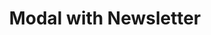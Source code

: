 ---
title: Modal with Newsletter
category: Application
paid: true
isActive: true
ltr: {"react":{"jsxCss":[],"jsxTail":[{"code":"import { useState } from \"react\"\n\nexport default () => {\n\n    const [state, setState] = useState(true)\n\n    return (\n        state ? (\n            <div className=\"fixed inset-0 z-10 overflow-y-auto\">\n                <div className=\"fixed inset-0 w-full h-full bg-black opacity-40\" onClick={() => setState(false)}></div>\n                <div className=\"flex items-center min-h-screen px-4 py-8\">\n                    <div className=\"relative w-full max-w-lg p-4 mx-auto bg-white rounded-md shadow-lg\">\n                        <div className=\"flex justify-end\">\n                            <button className=\"p-2 text-gray-400 rounded-md hover:bg-gray-100\"\n                                onClick={() => setState(false)}\n                            >\n                                <svg xmlns=\"http://www.w3.org/2000/svg\" className=\"w-5 h-5 mx-auto\" viewBox=\"0 0 20 20\" fill=\"currentColor\">\n                                    <path fillRule=\"evenodd\" d=\"M4.293 4.293a1 1 0 011.414 0L10 8.586l4.293-4.293a1 1 0 111.414 1.414L11.414 10l4.293 4.293a1 1 0 01-1.414 1.414L10 11.414l-4.293 4.293a1 1 0 01-1.414-1.414L8.586 10 4.293 5.707a1 1 0 010-1.414z\" clipRule=\"evenodd\" />\n                                </svg>\n                            </button>\n                        </div>\n                        <div className=\"max-w-sm mx-auto py-3 space-y-3 text-center\">\n                            <h4 className=\"text-lg font-medium text-gray-800\">\n                                Sign up for our newsletter\n                            </h4>\n                            <p className=\"text-[15px] text-gray-600\">\n                                Ut enim ad minim veniam, quis nostrud exercitation ullamco laboris nisi ut aliquip ex ea commodo consequat.\n                            </p>\n                            <form onSubmit={(e) => e.preventDefault()}>\n                                <div className=\"relative\">\n                                    <svg className=\"w-6 h-6 text-gray-400 absolute left-3 inset-y-0 my-auto\" xmlns=\"http://www.w3.org/2000/svg\" fill=\"none\" viewBox=\"0 0 24 24\" strokeWidth={1.5} stroke=\"currentColor\">\n                                        <path strokeLinecap=\"round\" strokeLinejoin=\"round\" d=\"M21.75 6.75v10.5a2.25 2.25 0 01-2.25 2.25h-15a2.25 2.25 0 01-2.25-2.25V6.75m19.5 0A2.25 2.25 0 0019.5 4.5h-15a2.25 2.25 0 00-2.25 2.25m19.5 0v.243a2.25 2.25 0 01-1.07 1.916l-7.5 4.615a2.25 2.25 0 01-2.36 0L3.32 8.91a2.25 2.25 0 01-1.07-1.916V6.75\" />\n                                    </svg>\n                                    <input\n                                        type=\"text\"\n                                        placeholder=\"Enter your email\"\n                                        className=\"w-full pl-12 pr-3 py-2 text-gray-500 bg-transparent outline-none border focus:border-indigo-600 shadow-sm rounded-lg\"\n                                    />\n                                </div>\n                                <button className=\"block w-full mt-3 py-3 px-4 font-medium text-sm text-center text-white bg-indigo-600 hover:bg-indigo-500 active:bg-indigo-700 rounded-lg ring-offset-2 ring-indigo-600 focus:ring-2\">\n                                    Subscribe\n                                </button>\n                            </form>\n                        </div>\n                    </div>\n                </div>\n            </div>\n        ) : ''\n    )\n}","label":"App.jsx"}]},"vue":{"vueTail":[],"vueCss":[]},"preview":"function App() {\n  const [state, setState] = React.useState(true);\n  React.useEffect(() => {\n    if (!state) setTimeout(() => setState(true), 1200);\n  }, [state]);\n  return /*#__PURE__*/React.createElement(\"div\", {\n    style: {\n      height: '550px'\n    }\n  }, state ? /*#__PURE__*/React.createElement(\"div\", {\n    className: \"fixed inset-0 z-10 overflow-y-auto\"\n  }, /*#__PURE__*/React.createElement(\"div\", {\n    className: \"fixed inset-0 w-full h-full bg-black opacity-40\",\n    onClick: () => setState(false)\n  }), /*#__PURE__*/React.createElement(\"div\", {\n    className: \"flex items-center min-h-screen px-4 py-8\"\n  }, /*#__PURE__*/React.createElement(\"div\", {\n    className: \"relative w-full max-w-lg p-4 mx-auto bg-white rounded-md shadow-lg\"\n  }, /*#__PURE__*/React.createElement(\"div\", {\n    className: \"flex justify-end\"\n  }, /*#__PURE__*/React.createElement(\"button\", {\n    className: \"p-2 text-gray-400 rounded-md hover:bg-gray-100\",\n    onClick: () => setState(false)\n  }, /*#__PURE__*/React.createElement(\"svg\", {\n    xmlns: \"http://www.w3.org/2000/svg\",\n    className: \"w-5 h-5 mx-auto\",\n    viewBox: \"0 0 20 20\",\n    fill: \"currentColor\"\n  }, /*#__PURE__*/React.createElement(\"path\", {\n    fillRule: \"evenodd\",\n    d: \"M4.293 4.293a1 1 0 011.414 0L10 8.586l4.293-4.293a1 1 0 111.414 1.414L11.414 10l4.293 4.293a1 1 0 01-1.414 1.414L10 11.414l-4.293 4.293a1 1 0 01-1.414-1.414L8.586 10 4.293 5.707a1 1 0 010-1.414z\",\n    clipRule: \"evenodd\"\n  })))), /*#__PURE__*/React.createElement(\"div\", {\n    className: \"max-w-sm mx-auto py-3 space-y-3 text-center\"\n  }, /*#__PURE__*/React.createElement(\"h4\", {\n    className: \"text-lg font-medium text-gray-800\"\n  }, \"Sign up for our newsletter\"), /*#__PURE__*/React.createElement(\"p\", {\n    className: \"text-[15px] text-gray-600\"\n  }, \"Ut enim ad minim veniam, quis nostrud exercitation ullamco laboris nisi ut aliquip ex ea commodo consequat.\"), /*#__PURE__*/React.createElement(\"form\", {\n    onSubmit: e => e.preventDefault()\n  }, /*#__PURE__*/React.createElement(\"div\", {\n    className: \"relative\"\n  }, /*#__PURE__*/React.createElement(\"svg\", {\n    className: \"w-6 h-6 text-gray-400 absolute left-3 inset-y-0 my-auto\",\n    xmlns: \"http://www.w3.org/2000/svg\",\n    fill: \"none\",\n    viewBox: \"0 0 24 24\",\n    strokeWidth: 1.5,\n    stroke: \"currentColor\"\n  }, /*#__PURE__*/React.createElement(\"path\", {\n    strokeLinecap: \"round\",\n    strokeLinejoin: \"round\",\n    d: \"M21.75 6.75v10.5a2.25 2.25 0 01-2.25 2.25h-15a2.25 2.25 0 01-2.25-2.25V6.75m19.5 0A2.25 2.25 0 0019.5 4.5h-15a2.25 2.25 0 00-2.25 2.25m19.5 0v.243a2.25 2.25 0 01-1.07 1.916l-7.5 4.615a2.25 2.25 0 01-2.36 0L3.32 8.91a2.25 2.25 0 01-1.07-1.916V6.75\"\n  })), /*#__PURE__*/React.createElement(\"input\", {\n    type: \"text\",\n    placeholder: \"Enter your email\",\n    className: \"w-full pl-12 pr-3 py-2 text-gray-500 bg-transparent outline-none border focus:border-indigo-600 shadow-sm rounded-lg\"\n  })), /*#__PURE__*/React.createElement(\"button\", {\n    className: \"block w-full mt-3 py-3 px-4 font-medium text-sm text-center text-white bg-indigo-600 hover:bg-indigo-500 active:bg-indigo-700 rounded-lg ring-offset-2 ring-indigo-600 focus:ring-2\"\n  }, \"Subscribe\")))))) : '');\n}"}
rtl: {"react":{"jsxCss":[],"jsxTail":[{"code":"import { useState } from \"react\"\n\nexport default () => {\n\n    const [state, setState] = useState(true)\n\n    return (\n        state ? (\n            <div className=\"fixed inset-0 z-10 overflow-y-auto\">\n                <div className=\"fixed inset-0 w-full h-full bg-black opacity-40\" onClick={() => setState(false)}></div>\n                <div className=\"flex items-center min-h-screen px-4 py-8\">\n                    <div className=\"relative w-full max-w-lg p-4 mx-auto bg-white rounded-md shadow-lg\">\n                        <div className=\"flex justify-end\">\n                            <button className=\"p-2 text-gray-400 rounded-md hover:bg-gray-100\"\n                                onClick={() => setState(false)}\n                            >\n                                <svg xmlns=\"http://www.w3.org/2000/svg\" className=\"w-5 h-5 mx-auto\" viewBox=\"0 0 20 20\" fill=\"currentColor\">\n                                    <path fillRule=\"evenodd\" d=\"M4.293 4.293a1 1 0 011.414 0L10 8.586l4.293-4.293a1 1 0 111.414 1.414L11.414 10l4.293 4.293a1 1 0 01-1.414 1.414L10 11.414l-4.293 4.293a1 1 0 01-1.414-1.414L8.586 10 4.293 5.707a1 1 0 010-1.414z\" clipRule=\"evenodd\" />\n                                </svg>\n                            </button>\n                        </div>\n                        <div className=\"max-w-sm mx-auto py-3 space-y-3 text-center\">\n                            <h4 className=\"text-lg font-medium text-gray-800\">\n                                سجل للحصول على اخر الاخبار\n                            </h4>\n                            <p className=\"text-[15px] text-gray-600\">\n                                للوصول إلى أدق التفاصيل، لا ينبغي لأحد أن يمارس أي نوع من العمل ما لم يستفيد منه.\n                            </p>\n                            <form onSubmit={(e) => e.preventDefault()}>\n                                <div className=\"relative\">\n                                    <svg className=\"w-6 h-6 text-gray-400 absolute right-3 inset-y-0 my-auto\" xmlns=\"http://www.w3.org/2000/svg\" fill=\"none\" viewBox=\"0 0 24 24\" strokeWidth={1.5} stroke=\"currentColor\">\n                                        <path strokeLinecap=\"round\" strokeLinejoin=\"round\" d=\"M21.75 6.75v10.5a2.25 2.25 0 01-2.25 2.25h-15a2.25 2.25 0 01-2.25-2.25V6.75m19.5 0A2.25 2.25 0 0019.5 4.5h-15a2.25 2.25 0 00-2.25 2.25m19.5 0v.243a2.25 2.25 0 01-1.07 1.916l-7.5 4.615a2.25 2.25 0 01-2.36 0L3.32 8.91a2.25 2.25 0 01-1.07-1.916V6.75\" />\n                                    </svg>\n                                    <input\n                                        type=\"text\"\n                                        placeholder=\"ادخل بريدك الالكتروني\"\n                                        className=\"w-full pr-12 pl-3 py-2 text-gray-500 bg-transparent outline-none border focus:border-indigo-600 shadow-sm rounded-lg\"\n                                    />\n                                </div>\n                                <button className=\"block w-full mt-3 py-3 px-4 font-medium text-sm text-center text-white bg-indigo-600 hover:bg-indigo-500 active:bg-indigo-700 rounded-lg ring-offset-2 ring-indigo-600 focus:ring-2\">\n                                    اشتراك\n                                </button>\n                            </form>\n                        </div>\n                    </div>\n                </div>\n            </div>\n        ) : ''\n    )\n}","label":"App.jsx"}]},"vue":{"vueTail":[],"vueCss":[]},"preview":"function App() {\n  const [state, setState] = React.useState(true);\n  React.useEffect(() => {\n    if (!state) setTimeout(() => setState(true), 1200);\n  }, [state]);\n  return /*#__PURE__*/React.createElement(\"div\", {\n    style: {\n      height: '550px'\n    }\n  }, state ? /*#__PURE__*/React.createElement(\"div\", {\n    className: \"fixed inset-0 z-10 overflow-y-auto\"\n  }, /*#__PURE__*/React.createElement(\"div\", {\n    className: \"fixed inset-0 w-full h-full bg-black opacity-40\",\n    onClick: () => setState(false)\n  }), /*#__PURE__*/React.createElement(\"div\", {\n    className: \"flex items-center min-h-screen px-4 py-8\"\n  }, /*#__PURE__*/React.createElement(\"div\", {\n    className: \"relative w-full max-w-lg p-4 mx-auto bg-white rounded-md shadow-lg\"\n  }, /*#__PURE__*/React.createElement(\"div\", {\n    className: \"flex justify-end\"\n  }, /*#__PURE__*/React.createElement(\"button\", {\n    className: \"p-2 text-gray-400 rounded-md hover:bg-gray-100\",\n    onClick: () => setState(false)\n  }, /*#__PURE__*/React.createElement(\"svg\", {\n    xmlns: \"http://www.w3.org/2000/svg\",\n    className: \"w-5 h-5 mx-auto\",\n    viewBox: \"0 0 20 20\",\n    fill: \"currentColor\"\n  }, /*#__PURE__*/React.createElement(\"path\", {\n    fillRule: \"evenodd\",\n    d: \"M4.293 4.293a1 1 0 011.414 0L10 8.586l4.293-4.293a1 1 0 111.414 1.414L11.414 10l4.293 4.293a1 1 0 01-1.414 1.414L10 11.414l-4.293 4.293a1 1 0 01-1.414-1.414L8.586 10 4.293 5.707a1 1 0 010-1.414z\",\n    clipRule: \"evenodd\"\n  })))), /*#__PURE__*/React.createElement(\"div\", {\n    className: \"max-w-sm mx-auto py-3 space-y-3 text-center\"\n  }, /*#__PURE__*/React.createElement(\"h4\", {\n    className: \"text-lg font-medium text-gray-800\"\n  }, \"\\u0633\\u062C\\u0644 \\u0644\\u0644\\u062D\\u0635\\u0648\\u0644 \\u0639\\u0644\\u0649 \\u0627\\u062E\\u0631 \\u0627\\u0644\\u0627\\u062E\\u0628\\u0627\\u0631\"), /*#__PURE__*/React.createElement(\"p\", {\n    className: \"text-[15px] text-gray-600\"\n  }, \"\\u0644\\u0644\\u0648\\u0635\\u0648\\u0644 \\u0625\\u0644\\u0649 \\u0623\\u062F\\u0642 \\u0627\\u0644\\u062A\\u0641\\u0627\\u0635\\u064A\\u0644\\u060C \\u0644\\u0627 \\u064A\\u0646\\u0628\\u063A\\u064A \\u0644\\u0623\\u062D\\u062F \\u0623\\u0646 \\u064A\\u0645\\u0627\\u0631\\u0633 \\u0623\\u064A \\u0646\\u0648\\u0639 \\u0645\\u0646 \\u0627\\u0644\\u0639\\u0645\\u0644 \\u0645\\u0627 \\u0644\\u0645 \\u064A\\u0633\\u062A\\u0641\\u064A\\u062F \\u0645\\u0646\\u0647.\"), /*#__PURE__*/React.createElement(\"form\", {\n    onSubmit: e => e.preventDefault()\n  }, /*#__PURE__*/React.createElement(\"div\", {\n    className: \"relative\"\n  }, /*#__PURE__*/React.createElement(\"svg\", {\n    className: \"w-6 h-6 text-gray-400 absolute right-3 inset-y-0 my-auto\",\n    xmlns: \"http://www.w3.org/2000/svg\",\n    fill: \"none\",\n    viewBox: \"0 0 24 24\",\n    strokeWidth: 1.5,\n    stroke: \"currentColor\"\n  }, /*#__PURE__*/React.createElement(\"path\", {\n    strokeLinecap: \"round\",\n    strokeLinejoin: \"round\",\n    d: \"M21.75 6.75v10.5a2.25 2.25 0 01-2.25 2.25h-15a2.25 2.25 0 01-2.25-2.25V6.75m19.5 0A2.25 2.25 0 0019.5 4.5h-15a2.25 2.25 0 00-2.25 2.25m19.5 0v.243a2.25 2.25 0 01-1.07 1.916l-7.5 4.615a2.25 2.25 0 01-2.36 0L3.32 8.91a2.25 2.25 0 01-1.07-1.916V6.75\"\n  })), /*#__PURE__*/React.createElement(\"input\", {\n    type: \"text\",\n    placeholder: \"\\u0627\\u062F\\u062E\\u0644 \\u0628\\u0631\\u064A\\u062F\\u0643 \\u0627\\u0644\\u0627\\u0644\\u0643\\u062A\\u0631\\u0648\\u0646\\u064A\",\n    className: \"w-full pr-12 pl-3 py-2 text-gray-500 bg-transparent outline-none border focus:border-indigo-600 shadow-sm rounded-lg\"\n  })), /*#__PURE__*/React.createElement(\"button\", {\n    className: \"block w-full mt-3 py-3 px-4 font-medium text-sm text-center text-white bg-indigo-600 hover:bg-indigo-500 active:bg-indigo-700 rounded-lg ring-offset-2 ring-indigo-600 focus:ring-2\"\n  }, \"\\u0627\\u0634\\u062A\\u0631\\u0627\\u0643\")))))) : '');\n}"}
slug: /modals
id: 4b3cd6f6-865f-4812-9123-f0ec64cd480f
created_at: 1668382583230
---